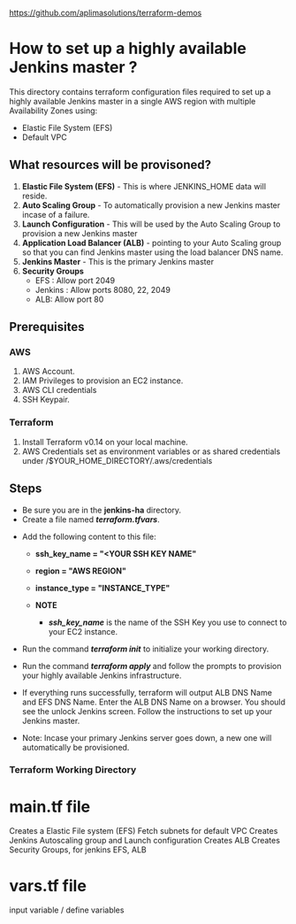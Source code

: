 
https://github.com/aplimasolutions/terraform-demos



# How to set up a highly available Jenkins master ?
This directory contains terraform configuration files required
to set up a highly available Jenkins master in a single AWS region 
with multiple Availability Zones using: 
- Elastic File System (EFS)
- Default VPC

## What resources will be provisoned?
1. **Elastic File System (EFS)** - This is where JENKINS_HOME data will reside. 
2. **Auto Scaling Group** - To automatically provision a new Jenkins master incase of a failure.
3. **Launch Configuration** - This will be used by the Auto Scaling Group to provision a new Jenkins master
4. **Application Load Balancer (ALB)** - pointing to your Auto Scaling group so that you can find Jenkins master 
   using the load balancer DNS name.
5. **Jenkins Master** - This is the primary Jenkins master
4. **Security Groups** 
   - EFS : Allow port 2049
   - Jenkins : Allow ports 8080, 22, 2049
   - ALB: Allow port 80

## Prerequisites

### AWS
1. AWS Account. 
2. IAM Privileges to provision an EC2 instance.
3. AWS CLI credentials
4. SSH Keypair.

### Terraform
1. Install Terraform v0.14 on your local machine.
2. AWS Credentials set as environment variables or as shared credentials under /$YOUR_HOME_DIRECTORY/.aws/credentials


## Steps
* Be sure you are in the **jenkins-ha** directory.
* Create a file named ***terraform.tfvars***.
- Add the following content to this file:
    - **ssh_key_name = "<YOUR SSH KEY NAME"**
    - **region = "AWS REGION"**
    - **instance_type = "INSTANCE_TYPE"**

    - **NOTE**
        - ***ssh_key_name*** is the name of the SSH Key you use to connect to your EC2 instance.

* Run the command ***terraform init*** to initialize your working directory.

* Run the command ***terraform apply*** and follow the prompts to provision your highly available Jenkins infrastructure.

* If everything runs successfully, terraform will output ALB DNS Name and EFS DNS Name. 
  Enter the ALB DNS Name on a browser. You should see the unlock Jenkins screen. Follow the instructions to set up your 
  Jenkins master.

* Note: Incase your primary Jenkins server goes down, a new one will automatically be provisioned.

### Terraform Working Directory ####

# main.tf file

Creates a Elastic File system (EFS)
Fetch subnets for default VPC
Creates Jenkins Autoscaling group and Launch configuration
Creates ALB
Creates Security Groups, for jenkins EFS, ALB

# vars.tf file

input variable / define variables


